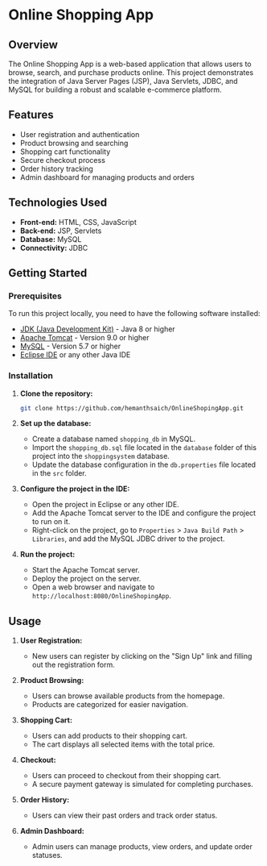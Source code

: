 
# Online Shopping App

## Overview

The Online Shopping App is a web-based application that allows users to browse, search, and purchase products online. This project demonstrates the integration of Java Server Pages (JSP), Java Servlets, JDBC, and MySQL for building a robust and scalable e-commerce platform.

## Features

- User registration and authentication
- Product browsing and searching
- Shopping cart functionality
- Secure checkout process
- Order history tracking
- Admin dashboard for managing products and orders

## Technologies Used

- **Front-end:** HTML, CSS, JavaScript
- **Back-end:** JSP, Servlets
- **Database:** MySQL
- **Connectivity:** JDBC

## Getting Started

### Prerequisites

To run this project locally, you need to have the following software installed:

- [JDK (Java Development Kit)](https://www.oracle.com/java/technologies/javase-jdk11-downloads.html) - Java 8 or higher
- [Apache Tomcat](https://tomcat.apache.org/download-90.cgi) - Version 9.0 or higher
- [MySQL](https://www.mysql.com/downloads/) - Version 5.7 or higher
- [Eclipse IDE](https://www.eclipse.org/downloads/) or any other Java IDE

### Installation

1. **Clone the repository:**

   ```bash
   git clone https://github.com/hemanthsaich/OnlineShopingApp.git
   ```

2. **Set up the database:**

   - Create a database named `shopping_db` in MySQL.
   - Import the `shopping_db.sql` file located in the `database` folder of this project into the `shoppingsystem` database.
   - Update the database configuration in the `db.properties` file located in the `src` folder.

3. **Configure the project in the IDE:**

   - Open the project in Eclipse or any other IDE.
   - Add the Apache Tomcat server to the IDE and configure the project to run on it.
   - Right-click on the project, go to `Properties` > `Java Build Path` > `Libraries`, and add the MySQL JDBC driver to the project.

4. **Run the project:**

   - Start the Apache Tomcat server.
   - Deploy the project on the server.
   - Open a web browser and navigate to `http://localhost:8080/OnlineShopingApp`.

## Usage

1. **User Registration:**
   - New users can register by clicking on the "Sign Up" link and filling out the registration form.

2. **Product Browsing:**
   - Users can browse available products from the homepage.
   - Products are categorized for easier navigation.

3. **Shopping Cart:**
   - Users can add products to their shopping cart.
   - The cart displays all selected items with the total price.

4. **Checkout:**
   - Users can proceed to checkout from their shopping cart.
   - A secure payment gateway is simulated for completing purchases.

5. **Order History:**
   - Users can view their past orders and track order status.

6. **Admin Dashboard:**
   - Admin users can manage products, view orders, and update order statuses.
